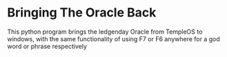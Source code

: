 # Bringing The Oracle Back



This python program brings the ledgenday Oracle from TempleOS to windows, with the same functionality of using F7 or F6 anywhere for a god word or phrase respectively 


